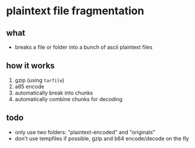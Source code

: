 #   plaintext file fragmentation

##  what
-   breaks a file or folder into a bunch of ascii plaintext files

##  how it works
1.  gzip (using `tarfile`)
2.  a85 encode
4.  automatically break into chunks
5.  automatically combine chunks for decoding

##  todo
-   only use two folders: "plaintext-encoded" and "originals"
-   don't use tempfiles if possible, gzip and b64 encode/decode on the fly